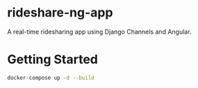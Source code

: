 # rideshare-ng-app

A real-time ridesharing app using Django Channels and Angular.

# Getting Started

```bash
docker-compose up -d --build
```
